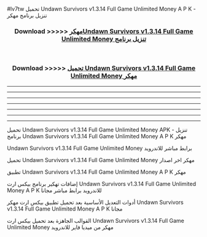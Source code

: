 #lv7tw تحميل Undawn Survivors v1.3.14 Full Game Unlimited Money  A P K - تنزيل برنامج مهكر



<div align="center">
<h3>Download >>>>> <a href="https://runaway1.web.app/?sq=Undawn Survivors v1.3.14 Full Game Unlimited Money ">مهكرUndawn Survivors v1.3.14 Full Game Unlimited Money  تنزيل برنامج</a></h3><br>

<h3>Download >>>>> <a href="https://runaway1.web.app/?sq=Undawn Survivors v1.3.14 Full Game Unlimited Money ">تحميل Undawn Survivors v1.3.14 Full Game Unlimited Money  مهكر</a></h3>
</div>


----------------------------------------------------------

----------------------------------------------------------

----------------------------------------------------------

----------------------------------------------------------

----------------------------------------------------------

----------------------------------------------------------

----------------------------------------------------------

تحميل Undawn Survivors v1.3.14 Full Game Unlimited Money  APK - تنزيل برنامج Undawn Survivors v1.3.14 Full Game Unlimited Money  A P K مهكر

Undawn Survivors v1.3.14 Full Game Unlimited Money  برابط مباشر للاندرويد

تحميل Undawn Survivors v1.3.14 Full Game Unlimited Money  مهكر اخر اصدار

تطبيق Undawn Survivors v1.3.14 Full Game Unlimited Money  A P K مهكر

إضافات تهكير برنامج بيكس ارت Undawn Survivors v1.3.14 Full Game Unlimited Money  A P K للاندرويد برابط مباشر مجانا

أدوات التعديل الأساسية بعد تحميل تطبيق بيكس ارت مهكر Undawn Survivors v1.3.14 Full Game Unlimited Money  A P K مجانا

القوالب الجاهزة بعد تحميل بيكس ارت Undawn Survivors v1.3.14 Full Game Unlimited Money  مهكر من ميديا فاير للاندرويد


